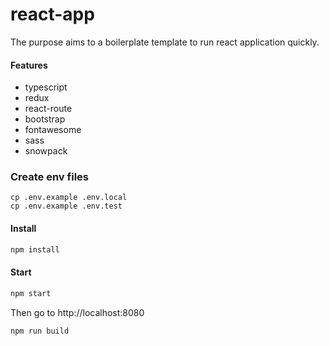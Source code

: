 # react-app

The purpose aims to a boilerplate template to run react application quickly.

#### Features
- typescript
- redux
- react-route
- bootstrap
- fontawesome
- sass
- snowpack


### Create env files
```
cp .env.example .env.local
cp .env.example .env.test
```

#### Install

```sh
npm install
```

#### Start

```sh
npm start
```

Then go to http://localhost:8080


```sh
npm run build
```
